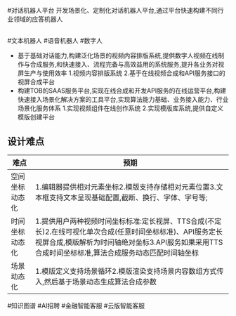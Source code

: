 #对话机器人平台
开发场景化、定制化对话机器人平台,通过平台快速构建不同行业领域的应答机器人
##
#文本机器人
#语音机器人
#数字人
- 基于基础对话能力,构建泛化场景的视频内容排版系统,提供数字人视频在线制作与合成服务,和快速接入、流程完备与高效益用的系统服务,提升各业务对视屏生产与使用效率
1.视频内容排版系统
2.基于在线视频合成和API服务接口的视屏合成平台
- 构建TOB的SAAS服务平台,实现在线合成和开发API服务的在线运营平台,构建快速接入场景化解决方案的工具平台,实现算法能力基础、业务接入能力、行业场景化服务体系
1.实现视频组件在线创作系统
2.实现模版库系统,提供自定义模版创建平台
## 设计难点
难点|预期
---|---
空间坐标动态化|1.编辑器提供相对元素坐标2.模版支持存储相对元素位置3.文本框支持文本呈现基础配置,截断、换行、字体、字号等;
时间坐标动态化|1.提供用户两种视频时间坐标标准:定长视屏、TTS合成(不定长)2.在线可视化单次合成(任意时间坐标标准)、API服务定长视屏合成,模版解析为时间轴绝对坐标3.API服务如果采用TTS合成时间坐标标准,算法合成服务动态匹配时间轴坐标
场景动态化|1.模版定义支持场景循环2.模版渲染支持场景内容数组方式传入,然后基于场景动态生成算法合成参数
#知识图谱
#AI招聘
#金融智能客服
#云版智能客服